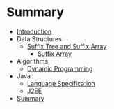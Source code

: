 # Summary

* [Introduction](README.md)
* Data Structures
   * [Suffix Tree and Suffix Array](suffix_tree_and_suffix_array.md)
       * [Suffix Array](suffix_array.md)
* Algorithms
   * [Dynamic Programming](dynamic_programming.md)
* Java
   * [Language Specification](java_language_specification.md)
   * [J2EE](j2ee.md)
* [Summary](SUMMARY.md)

